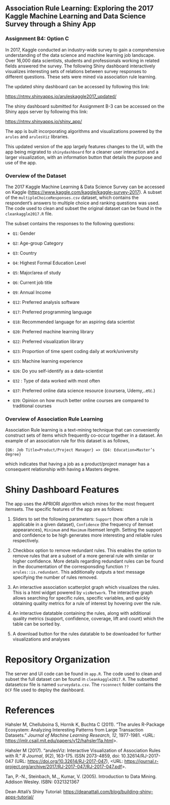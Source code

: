 
## Association Rule Learning: Exploring the 2017 Kaggle Machine Learning and Data Science Survey through a Shiny App

### Assignment B4: Option C

In 2017, Kaggle conducted an industry-wide survey to gain a
comprehensive understanding of the data science and machine learning job
landscape. Over 16,000 data scientists, students and professionals
working in related fields answered the survey. The following Shiny
dashboard interactively visualizes interesting sets of relations between
survey responses to different questions. These sets were mined via
association rule learning.

The updated shiny dashboard can be accessed by following this link:

<https://ntmv.shinyapps.io/aruleskaggle2017_updated/>

The shiny dashboard submitted for Assignment B-3 can be accessed on the
Shiny apps server by following this link:

<https://ntmv.shinyapps.io/shiny_app/>

The app is built incorporating algorithms and visualizations powered by
the `arules` and `arulesViz` libraries.

This updated version of the app largely features changes to the UI, with
the app being migrated to `shinydashboard` for a cleaner user
interaction and a larger visualization, with an information button that
details the purpose and use of the app.

### Overview of the Dataset

The 2017 Kaggle Machine Learning & Data Science Survey can be accessed
on Kaggle (<https://www.kaggle.com/kaggle/kaggle-survey-2017>). A subset
of the `multipleChoiceResponses.csv` dataset, which contains the
respondent’s answers to multiple choice and ranking questions was used.
The code used to clean and subset the original dataset can be found in
the `cleankaggle2017.R` file.

The subset contains the responses to the following questions:

-   `Q1`: Gender

-   `Q2`: Age-group Category

-   `Q3`: Country

-   `Q4`: Highest Formal Education Level

-   `Q5`: Major/area of study

-   `Q6`: Current job title

-   `Q9`: Annual Income

-   `Q12`: Preferred analysis software

-   `Q17`: Preferred programming language

-   `Q18`: Recommended language for an aspiring data scientist

-   `Q20`: Preferred machine learning library

-   `Q22`: Preferred visualization library

-   `Q23`: Proportion of time spent coding daily at work/university

-   `Q25`: Machine learning experience

-   `Q26`: Do you self-identify as a data-scientist

-   `Q32` : Type of data worked with most often

-   `Q37`: Preferred online data science resource (coursera,
    Udemy,..etc.)

-   `Q39`: Opinion on how much better online courses are compared to
    traditional courses

### Overview of Association Rule Learning

Association Rule learning is a text-mining technique that can
conveniently construct sets of items which frequently co-occur together
in a dataset. An example of an association rule for this dataset is as
follows,

`{Q6: Job Title=Product/Project Manager} => {Q4: Education=Master’s degree}`

which indicates that having a job as a product/project manager has a
consequent relationship with having a Masters degree.

# Shiny Dashboard Features

The app uses the APRIORI algorithm which mines for the most frequent
itemsets. The specific features of the app are as follows:

1.  Sliders to set the following parameters: `Support` (how often a rule
    is applicable in a given dataset), `Confidence` (the frequency of
    itemset appearances), `Minimum` and `Maximum` itsemset length.
    Setting the support and confidence to be high generates more
    interesting and reliable rules respectively.

2.  Checkbox option to remove redundant rules. This enables the option
    to remove rules that are a subset of a more general rule with
    similar or higher confidence. More details regarding redundant rules
    can be found in the documentation of the corresponsding function
    `??arules::is.redundant`. This additionally outputs a text message
    specifying the number of rules removed.

3.  An interactive association scatterplot graph which visualizes the
    rules. This is a html widget powered by `visNetwork`. The
    interactive graph allows searching for specific rules, specific
    variables, and quickly obtaining quality metrics for a rule of
    interest by hovering over the rule.

4.  An interactive datatable containing the rules, along with additional
    quality metrics (support, confidence, coverage, lift and count)
    which the table can be sorted by.

5.  A download button for the rules datatable to be downloaded for
    further visualizations and analyses

# Repository Organization

The server and UI code can be found in `app.R`. The code used to clean
and subset the full dataset can be found in `cleankaggle2017.R`. The
subsetted datasetcsv file is named `surveydata.csv`. The `rsconnect`
folder contains the `DCF` file used to deploy the dashboard.

# References

Hahsler M, Chelluboina S, Hornik K, Buchta C (2011). “The arules
R-Package Ecosystem: Analyzing Interesting Patterns from Large
Transaction Datasets.” *Journal of Machine Learning Research*, *12*,
1977-1981. &lt;URL:
<https://jmlr.csail.mit.edu/papers/v12/hahsler11a.html>&gt;.

Hahsler M (2017). “arulesViz: Interactive Visualization of Association
Rules with R.” *R Journal*, *9*(2), 163-175. ISSN 2073-4859, doi:
10.32614/RJ-2017-047 (URL: <https://doi.org/10.32614/RJ-2017-047>),
&lt;URL:
<https://journal.r-project.org/archive/2017/RJ-2017-047/RJ-2017-047.pdf>&gt;.

Tan, P.-N., Steinbach, M.,, Kumar, V. (2005). Introduction to Data
Mining. Addison Wesley. ISBN: 0321321367

Dean Attali’s Shiny Tutorial:
<https://deanattali.com/blog/building-shiny-apps-tutorial/>
